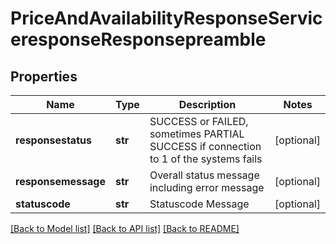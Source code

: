 # PriceAndAvailabilityResponseServiceresponseResponsepreamble

## Properties
Name | Type | Description | Notes
------------ | ------------- | ------------- | -------------
**responsestatus** | **str** | SUCCESS or FAILED, sometimes PARTIAL SUCCESS if connection to 1 of the systems fails | [optional] 
**responsemessage** | **str** | Overall status message including error message | [optional] 
**statuscode** | **str** | Statuscode Message | [optional] 

[[Back to Model list]](../README.md#documentation-for-models) [[Back to API list]](../README.md#documentation-for-api-endpoints) [[Back to README]](../README.md)

